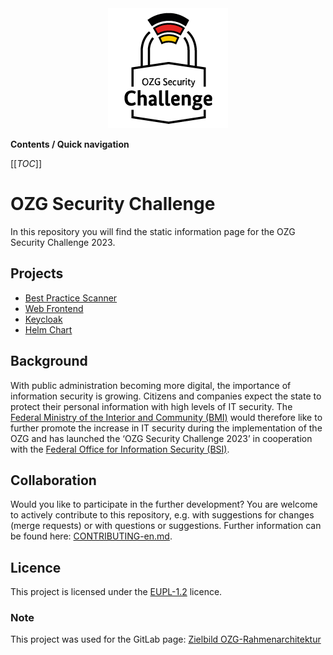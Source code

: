 <div align="center">
    <img src="./docs/assets/ozgsec.png" alt="OZG Security Scanner" width="192" height="192">
</div>

**Contents / Quick navigation**

[[_TOC_]]

# OZG Security Challenge

In this repository you will find the static information page for the OZG Security Challenge 2023.

## Projects

- [Best Practice Scanner](https://gitlab.opencode.de/bmi/ozg-rahmenarchitektur/ozgsec/ozgsec-best-practice-scanner)
- [Web Frontend](https://gitlab.opencode.de/bmi/ozg-rahmenarchitektur/ozgsec/ozgsec-web-frontend)
- [Keycloak](https://gitlab.opencode.de/bmi/ozg-rahmenarchitektur/ozgsec/ozgsec-keycloak)
- [Helm Chart](https://gitlab.opencode.de/bmi/ozg-rahmenarchitektur/ozgsec/ozgsec-helm-chart)

## Background

With public administration becoming more digital, the importance of information security is growing. Citizens and companies expect the state to protect their personal information with high levels of IT security. The [Federal Ministry of the Interior and Community (BMI)](https://www.bmi.bund.de/DE/startseite/startseite-node.html) would therefore like to further promote the increase in IT security during the implementation of the OZG and has launched the ‘OZG Security Challenge 2023’ in cooperation with the [Federal Office for Information Security (BSI)](https://www.bsi.bund.de/DE/Home/home_node.html).

## Collaboration

Would you like to participate in the further development? You are welcome to actively contribute to this repository, e.g. with suggestions for changes (merge requests) or with questions or suggestions. Further information can be found here: [CONTRIBUTING-en.md](./CONTRIBUTING-en.md).

## Licence

This project is licensed under the [EUPL-1.2](./LICENSE.md) licence.

### Note

This project was used for the GitLab page: [Zielbild OZG-Rahmenarchitektur](https://gitlab.opencode.de/bmi/ozg-rahmenarchitektur/zielbild-ozg-rahmenarchitektur/)
